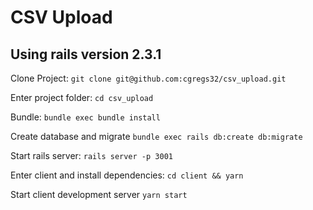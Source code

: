# CSV Upload

## Using rails version 2.3.1

Clone Project:  `git clone git@github.com:cgregs32/csv_upload.git`

Enter project folder: `cd csv_upload`

Bundle: `bundle exec bundle install`

Create database and migrate `bundle exec rails db:create db:migrate`

Start rails server: `rails server -p 3001`

Enter client and install dependencies:  `cd client && yarn`

Start client development server `yarn start`
